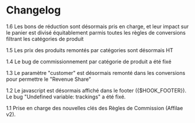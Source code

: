 Changelog
=========

1.6  Les bons de réduction sont désormais pris en charge, et leur impact sur le panier est divisé équitablement parmis toutes les règles de conversions filtrant les catégories de produit

1.5  Les prix des produits remontés par catégories sont désormais HT

1.4  Le bug de commissionnement par catégorie de produit a été fixé

1.3  Le paramètre "customer" est désormais remonté dans les conversions pour permettre le "Revenue Share"

1.2  Le javascript est désormais affiché dans le footer ({$HOOK_FOOTER}).
     Le bug "Undefined variable: trackings" a été fixé.

1.1  Prise en charge des nouvelles clés des Règles de Commission (Affilae v2).

